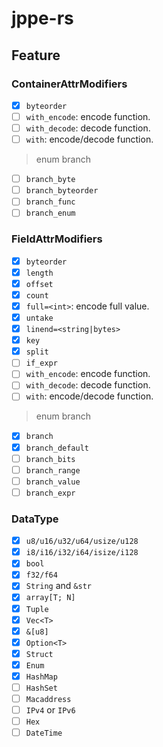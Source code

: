 # jppe-rs

## Feature

### ContainerAttrModifiers

- [x] `byteorder`
- [ ] `with_encode`: encode function.
- [ ] `with_decode`: decode function.
- [ ] `with`: encode/decode function.

> enum branch

- [ ] `branch_byte`
- [ ] `branch_byteorder`
- [ ] `branch_func`
- [ ] `branch_enum`

### FieldAttrModifiers

- [x] `byteorder`
- [x] `length`
- [x] `offset`
- [x] `count`
- [x] `full=<int>`: encode full value.
- [x] `untake`
- [x] `linend=<string|bytes>`
- [x] `key`
- [x] `split`
- [ ] `if_expr`
- [ ] `with_encode`: encode function.
- [ ] `with_decode`: decode function.
- [ ] `with`: encode/decode function.

> enum branch

- [x] `branch`
- [x] `branch_default`
- [ ] `branch_bits`
- [ ] `branch_range`
- [ ] `branch_value`
- [ ] `branch_expr`

### DataType

- [x] `u8/u16/u32/u64/usize/u128`
- [x] `i8/i16/i32/i64/isize/i128`
- [x] `bool`
- [x] `f32/f64`
- [x] `String` and `&str`
- [x] `array[T; N]`
- [x] `Tuple`
- [x] `Vec<T>`
- [x] `&[u8]`
- [x] `Option<T>`
- [x] `Struct`
- [x] `Enum`
- [x] `HashMap`
- [ ] `HashSet`
- [ ] `Macaddress`
- [ ] `IPv4` or `IPv6`
- [ ] `Hex`
- [ ] `DateTime`
